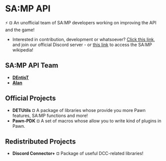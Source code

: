# SA:MP API
:zap: ¤ An unofficial team of SA:MP developers working on improving the API and the game!

- Interested in contribution, development or whatsoever? [Click this link](https://discord.gg/k54r9YVY8R), and join our official Discord server - or [this link](https://github.com/samp-api/samp-wiki) to access the SA:MP wikipedia!

## SA:MP API Team

- **[DEntisT](https://github.com/dentis-t)**
- **[Alan](https://github.com/meisalan)**

## Official Projects

- **DETUtils** ¤ A package of libraries whose provide you more Pawn features, SA:MP functions and more!
- **Pawn-PDK** ¤ A set of macros whose allow you to write kind of plugins in Pawn.

## Redistributed Projects

- **Discord Connector+** ¤ Package of useful DCC-related libraries!
